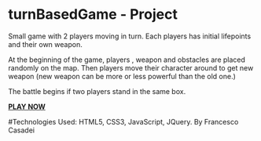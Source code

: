 # turnBasedGame - Project


Small game with 2 players moving in turn. Each players has initial lifepoints and their own weapon.

At the beginning of the game, players , weapon and obstacles are placed randomly on the map. 
Then players move their character around to get new weapon (new weapon can be more or less powerful than the old one.)

The battle begins if two players stand in the same box.

<a href="https://franvideogame.000webhostapp.com/" target="_blank"><b>PLAY NOW</b></a><br>

#Technologies Used: HTML5, CSS3, JavaScript, JQuery.
By Francesco Casadei
